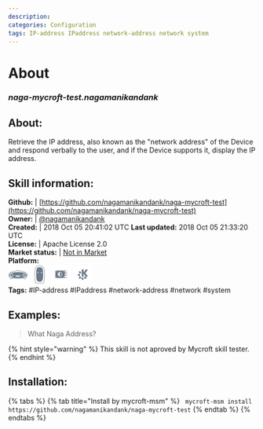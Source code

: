 ```yaml
--- 
description: 
categories: Configuration   
tags: IP-address IPaddress network-address network system   
---
```


# About  
### _naga-mycroft-test.nagamanikandank_  
## About:  
Retrieve the IP address, also known as the "network address" of the Device and respond verbally to the user, and if the Device supports it, display the IP address.

## Skill information:  
**Github:** | [https://github.com/nagamanikandank/naga-mycroft-test](https://github.com/nagamanikandank/naga-mycroft-test)  
**Owner:** | [@nagamanikandank](https://github.com/nagamanikandank)  
**Created:** | 2018 Oct 05 20:41:02 UTC  **Last updated:** 2018 Oct 05 21:33:20 UTC  
**License:** | Apache License 2.0  
**Market status:** | [Not in Market](https://market.mycroft.ai/skill/)  
**Platform:**  
 ![](../.gitbook/assets/mark-1-icon.png)  ![](../.gitbook/assets/mark-2-icon.png)  ![](../.gitbook/assets/picroft-icon.png)  ![](../.gitbook/assets/kde.png)   
**Tags:** \#IP-address \#IPaddress \#network-address \#network \#system   
## Examples:  
> What Naga Address?  
  
{% hint style="warning" %}
This skill is not aproved by Mycroft skill tester.
{% endhint %}
    
## Installation:  
{% tabs %}
{% tab title="Install by mycroft-msm" %}
``` mycroft-msm install https://github.com/nagamanikandank/naga-mycroft-test```
{% endtab %}
  {% endtabs %}
  